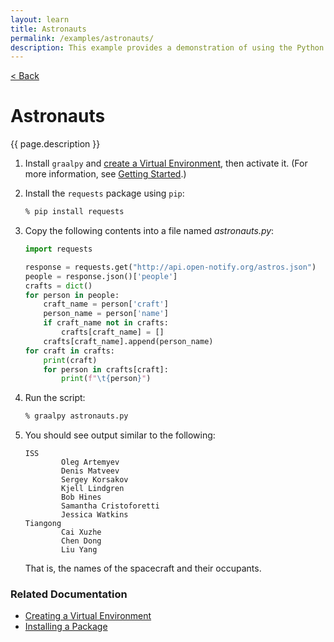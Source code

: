 ```yaml
---
layout: learn
title: Astronauts
permalink: /examples/astronauts/
description: This example provides a demonstration of using the Python [`requests`](https://pypi.org/project/requests/) module to call a REST API.
---
```


<a href='{{ "/examples/" | relative_url }}' class="btn btn-back">&lt; Back</a>

# Astronauts
{{ page.description }}

1. Install `graalpy` and [create a Virtual Environment](/guides/creating_a_virtual_environment/), then activate it. 
(For more information, see [Getting Started](/getting_started/).)

2. Install the `requests` package using `pip`:

    ```bash
    % pip install requests
    ```

3. Copy the following contents into a file named _astronauts.py_:

    ```python
    import requests
    
    response = requests.get("http://api.open-notify.org/astros.json")
    people = response.json()['people']
    crafts = dict()
    for person in people:
        craft_name = person['craft']
        person_name = person['name']
        if craft_name not in crafts:
            crafts[craft_name] = []
        crafts[craft_name].append(person_name)
    for craft in crafts:
        print(craft)
        for person in crafts[craft]:
            print(f"\t{person}")
    ```

4. Run the script:

    ```bash
    % graalpy astronauts.py
    ```

5. You should see output similar to the following:

    ```
    ISS
            Oleg Artemyev
            Denis Matveev
            Sergey Korsakov
            Kjell Lindgren
            Bob Hines
            Samantha Cristoforetti
            Jessica Watkins
    Tiangong
            Cai Xuzhe
            Chen Dong
            Liu Yang
    ```

    That is, the names of the spacecraft and their occupants.

### Related Documentation
* [Creating a Virtual Environment](/guides/creating_a_virtual_environment/)
* [Installing a Package](/guides/installing_a_package/)
